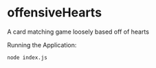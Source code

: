 # offensiveHearts
A card matching game loosely based off of hearts

Running the Application:
```
node index.js
```
